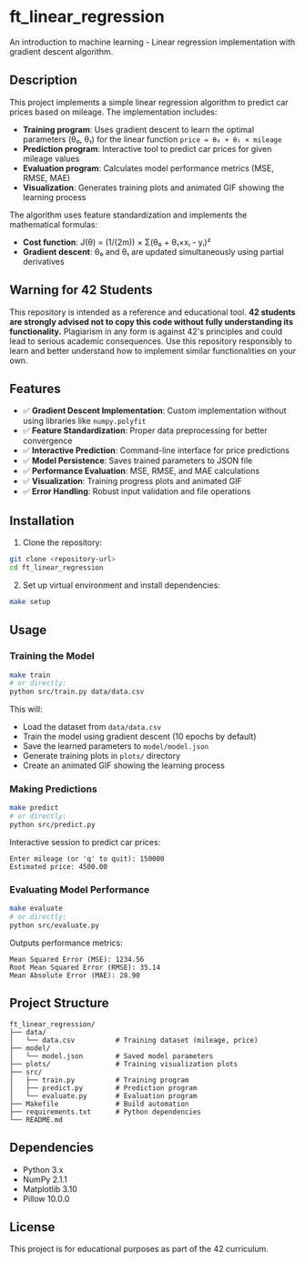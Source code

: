 # ft_linear_regression

An introduction to machine learning - Linear regression implementation with gradient descent algorithm.

## Description

This project implements a simple linear regression algorithm to predict car prices based on mileage. The implementation includes:

- **Training program**: Uses gradient descent to learn the optimal parameters (θ₀, θ₁) for the linear function `price = θ₀ + θ₁ × mileage`
- **Prediction program**: Interactive tool to predict car prices for given mileage values
- **Evaluation program**: Calculates model performance metrics (MSE, RMSE, MAE)
- **Visualization**: Generates training plots and animated GIF showing the learning process

The algorithm uses feature standardization and implements the mathematical formulas:
- **Cost function**: J(θ) = (1/(2m)) × Σ(θ₀ + θ₁×xᵢ - yᵢ)²
- **Gradient descent**: θ₀ and θ₁ are updated simultaneously using partial derivatives

## Warning for 42 Students

This repository is intended as a reference and educational tool. **42 students are strongly advised not to copy this code without fully understanding its functionality.** Plagiarism in any form is against 42's principles and could lead to serious academic consequences. Use this repository responsibly to learn and better understand how to implement similar functionalities on your own.

## Features

- ✅ **Gradient Descent Implementation**: Custom implementation without using libraries like `numpy.polyfit`
- ✅ **Feature Standardization**: Proper data preprocessing for better convergence
- ✅ **Interactive Prediction**: Command-line interface for price predictions
- ✅ **Model Persistence**: Saves trained parameters to JSON file
- ✅ **Performance Evaluation**: MSE, RMSE, and MAE calculations
- ✅ **Visualization**: Training progress plots and animated GIF
- ✅ **Error Handling**: Robust input validation and file operations

## Installation

1. Clone the repository:
```bash
git clone <repository-url>
cd ft_linear_regression
```

2. Set up virtual environment and install dependencies:
```bash
make setup
```

## Usage

### Training the Model
```bash
make train
# or directly:
python src/train.py data/data.csv
```

This will:
- Load the dataset from `data/data.csv`
- Train the model using gradient descent (10 epochs by default)
- Save the learned parameters to `model/model.json`
- Generate training plots in `plots/` directory
- Create an animated GIF showing the learning process

### Making Predictions
```bash
make predict
# or directly:
python src/predict.py
```

Interactive session to predict car prices:
```
Enter mileage (or 'q' to quit): 150000
Estimated price: 4500.00
```

### Evaluating Model Performance
```bash
make evaluate
# or directly:
python src/evaluate.py
```

Outputs performance metrics:
```
Mean Squared Error (MSE): 1234.56
Root Mean Squared Error (RMSE): 35.14
Mean Absolute Error (MAE): 28.90
```

## Project Structure

```
ft_linear_regression/
├── data/
│   └── data.csv          # Training dataset (mileage, price)
├── model/
│   └── model.json        # Saved model parameters
├── plots/                # Training visualization plots
├── src/
│   ├── train.py          # Training program
│   ├── predict.py        # Prediction program
│   └── evaluate.py       # Evaluation program
├── Makefile              # Build automation
├── requirements.txt      # Python dependencies
└── README.md
```


## Dependencies

- Python 3.x
- NumPy 2.1.1
- Matplotlib 3.10
- Pillow 10.0.0


## License

This project is for educational purposes as part of the 42 curriculum.
